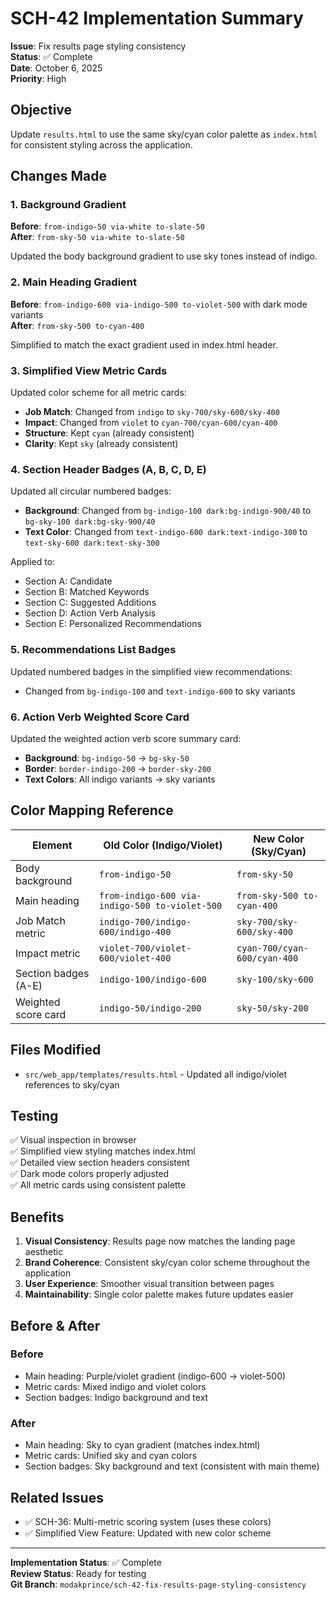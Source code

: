 # SCH-42 Implementation Summary

**Issue**: Fix results page styling consistency  
**Status**: ✅ Complete  
**Date**: October 6, 2025  
**Priority**: High  

## Objective

Update `results.html` to use the same sky/cyan color palette as `index.html` for consistent styling across the application.

## Changes Made

### 1. Background Gradient
**Before**: `from-indigo-50 via-white to-slate-50`  
**After**: `from-sky-50 via-white to-slate-50`

Updated the body background gradient to use sky tones instead of indigo.

### 2. Main Heading Gradient
**Before**: `from-indigo-600 via-indigo-500 to-violet-500` with dark mode variants  
**After**: `from-sky-500 to-cyan-400`

Simplified to match the exact gradient used in index.html header.

### 3. Simplified View Metric Cards
Updated color scheme for all metric cards:
- **Job Match**: Changed from `indigo` to `sky-700/sky-600/sky-400`
- **Impact**: Changed from `violet` to `cyan-700/cyan-600/cyan-400`
- **Structure**: Kept `cyan` (already consistent)
- **Clarity**: Kept `sky` (already consistent)

### 4. Section Header Badges (A, B, C, D, E)
Updated all circular numbered badges:
- **Background**: Changed from `bg-indigo-100 dark:bg-indigo-900/40` to `bg-sky-100 dark:bg-sky-900/40`
- **Text Color**: Changed from `text-indigo-600 dark:text-indigo-300` to `text-sky-600 dark:text-sky-300`

Applied to:
- Section A: Candidate
- Section B: Matched Keywords
- Section C: Suggested Additions
- Section D: Action Verb Analysis
- Section E: Personalized Recommendations

### 5. Recommendations List Badges
Updated numbered badges in the simplified view recommendations:
- Changed from `bg-indigo-100` and `text-indigo-600` to sky variants

### 6. Action Verb Weighted Score Card
Updated the weighted action verb score summary card:
- **Background**: `bg-indigo-50` → `bg-sky-50`
- **Border**: `border-indigo-200` → `border-sky-200`
- **Text Colors**: All indigo variants → sky variants

## Color Mapping Reference

| Element | Old Color (Indigo/Violet) | New Color (Sky/Cyan) |
|---------|---------------------------|----------------------|
| Body background | `from-indigo-50` | `from-sky-50` |
| Main heading | `from-indigo-600 via-indigo-500 to-violet-500` | `from-sky-500 to-cyan-400` |
| Job Match metric | `indigo-700/indigo-600/indigo-400` | `sky-700/sky-600/sky-400` |
| Impact metric | `violet-700/violet-600/violet-400` | `cyan-700/cyan-600/cyan-400` |
| Section badges (A-E) | `indigo-100/indigo-600` | `sky-100/sky-600` |
| Weighted score card | `indigo-50/indigo-200` | `sky-50/sky-200` |

## Files Modified

- `src/web_app/templates/results.html` - Updated all indigo/violet references to sky/cyan

## Testing

✅ Visual inspection in browser  
✅ Simplified view styling matches index.html  
✅ Detailed view section headers consistent  
✅ Dark mode colors properly adjusted  
✅ All metric cards using consistent palette  

## Benefits

1. **Visual Consistency**: Results page now matches the landing page aesthetic
2. **Brand Coherence**: Consistent sky/cyan color scheme throughout the application
3. **User Experience**: Smoother visual transition between pages
4. **Maintainability**: Single color palette makes future updates easier

## Before & After

### Before
- Main heading: Purple/violet gradient (indigo-600 → violet-500)
- Metric cards: Mixed indigo and violet colors
- Section badges: Indigo background and text

### After
- Main heading: Sky to cyan gradient (matches index.html)
- Metric cards: Unified sky and cyan colors
- Section badges: Sky background and text (consistent with main theme)

## Related Issues

- ✅ SCH-36: Multi-metric scoring system (uses these colors)
- ✅ Simplified View Feature: Updated with new color scheme

---

**Implementation Status**: ✅ Complete  
**Review Status**: Ready for testing  
**Git Branch**: `modakprince/sch-42-fix-results-page-styling-consistency`
